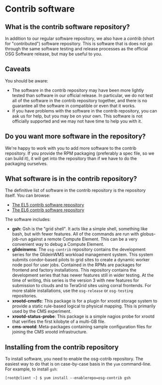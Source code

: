 Contrib software
================

What is the contrib software repository?
----------------------------------------

In addition to our regular software repository, we also have a *contrib* (short for "contributed") software repository. This is software that is does not go through the same software testing and release processes as the official OSG Software release, but may be useful to you.

Caveats
-------

You should be aware:

-   The software in the contrib repository may have been more lightly tested than software in our official release. In particular, we do not test all of the software in the contrib repository together, and there is no guarantee all the software in compatible or even that it works.
-   If you have problems with the software in the contrib repository, you can ask us for help, but you may be on your own. This software is not officially supported and we may not have time to help you with it.

Do you want more software in the repository?
--------------------------------------------

We're happy to work with you to add more software to the contrib repository. If you provide the RPM packaging (preferably a spec file, so we can build it), it will get into the repository than if we have to do the packaging ourselves.

What software is in the contrib repository?
-------------------------------------------

The definitive list of software in the contrib repository is the repository itself. You can browse:

-   [The EL5 contrib software repository](http://repo.grid.iu.edu/3.0/el5/osg-contrib/x86_64/)
-   [The EL6 contrib software repository](http://repo.grid.iu.edu/3.0/el6/osg-contrib/x86_64/)

The software includes:

-   **gsh:** Gsh is the "grid shell". It acts like a simple shell, something like bash, but with fewer features. All of the commands are run with globus-job-run against a remote Compute Element. This can be a very convenient way to debug a Compute Element.
-   **glideinwms**: The `osg-contrib` repository contains the development series for the GlideinWMS workload management system. This system submits condor-based pilots to grid sites to create a dynamic worker node pool for user jobs. Contained in the RPMs are packages for frontend and factory installations. This repository contains the development series that has newer features still in wider testing. At the time of writing, this series is the version 3 with new features for submission to clouds and to TeraGrid sites using corral frontends. For more stable installations, use the `osg-release` or `osg-testing` repositories.
-   **xrootd-cmstfc**: This package is for a plugin for xrootd storage system to provide a static rule-based logical to physical mapping. This is primarily used by the CMS experiment.
-   **xrootd-status-probe**: This package is a simple nagios probe for xrootd that verifies the first kilobyte of a multi-GB file.
-   **cms-xrootd**: Meta-packages containing sample configuration files for joining the CMS xrootd infrastructure.

Installing from the contrib repository
--------------------------------------

To install software, you need to enable the osg-cotrib repository. The easiest way to do that is on case-by-case basis in the `yum` command-line. For example, to install `gsh`:

``` console
[root@client ~] $ yum install --enablerepo=osg-contrib gsh
```

